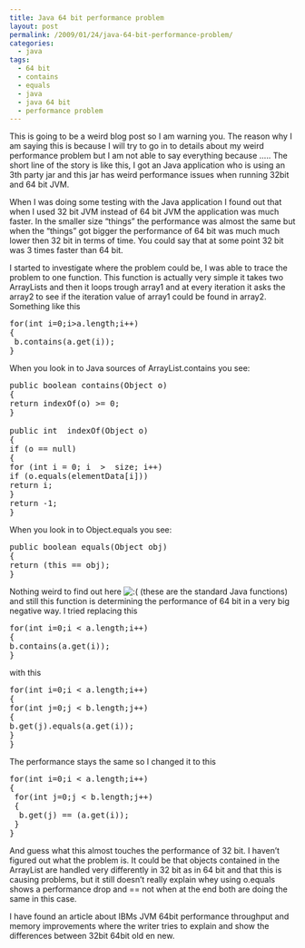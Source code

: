 ```yaml
---
title: Java 64 bit performance problem
layout: post
permalink: /2009/01/24/java-64-bit-performance-problem/
categories:
  - java
tags:
  - 64 bit
  - contains
  - equals
  - java
  - java 64 bit
  - performance problem
---
```

This is going to be a weird blog post so I am warning you. The reason why I am saying this is because I will try to go in to details about my weird performance problem but I am not able to say everything because &#8230;.. The short line of the story is like this, I got an Java application who is using an 3th party jar and this jar has weird performance issues when running 32bit and 64 bit JVM.  
<!--more-->

  
When I was doing some testing with the Java application I found out that when I used 32 bit JVM instead of 64 bit JVM the application was much faster. In the smaller size &#8220;things&#8221; the performance was almost the same but when the &#8220;things&#8221; got bigger the performance of 64 bit was much much lower then 32 bit in terms of time. You could say that at some point 32 bit was 3 times faster than 64 bit.

I started to investigate where the problem could be, I was able to trace the problem to one function. This function is actually very simple it takes two ArrayLists and then it loops trough array1 and at every iteration it asks the array2 to see if the iteration value of array1 could be found in array2. Something like this

<pre class="prettyprint">for(int i=0;i&gt;a.length;i++)
{
 b.contains(a.get(i));
}</pre>

When you look in to Java sources of ArrayList.contains you see:

<pre class="prettyprint">public boolean contains(Object o)
{
return indexOf(o) &gt;= 0;
}

public int	indexOf(Object o)
{
if (o == null)
{
for (int i = 0; i  &gt;  size; i++)
if (o.equals(elementData[i]))
return i;
}
return -1;
}</pre>

When you look in to Object.equals you see:

<pre class="prettyprint">public boolean equals(Object obj)
{
return (this == obj);
}</pre>

Nothing weird to find out here <img src='http://blog.coralic.nl/wp-includes/images/smilies/icon_sad.gif' alt=':(' class='wp-smiley' /> (these are the standard Java functions) and still this function is determining the performance of 64 bit in a very big negative way. I tried replacing this

<pre class="prettyprint">for(int i=0;i &lt; a.length;i++)
{
b.contains(a.get(i));
}</pre>

with this

<pre class="prettyprint">for(int i=0;i &lt; a.length;i++)
{
for(int j=0;j &lt; b.length;j++)
{
b.get(j).equals(a.get(i));
}
}</pre>

The performance stays the same so I changed it to this

<pre class="prettyprint">for(int i=0;i &lt; a.length;i++)
{
 for(int j=0;j &lt; b.length;j++)
 {
  b.get(j) == (a.get(i));
 }
}
</pre>

And guess what this almost touches the performance of 32 bit. I haven&#8217;t figured out what the problem is. It could be that objects contained in the ArrayList are handled very differently in 32 bit as in 64 bit and that this is causing problems, but it still doesn&#8217;t really explain whey using o.equals shows a performance drop and == not when at the end both are doing the same in this case.

I have found an article about IBMs JVM 64bit performance throughput and memory improvements where the writer tries to explain and show the differences between 32bit 64bit old en new.